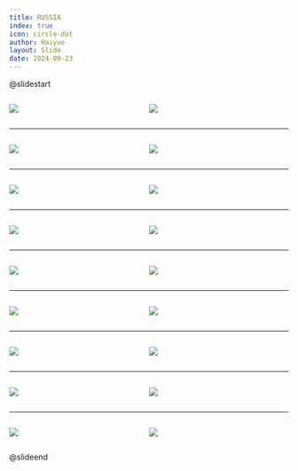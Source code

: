 ```yaml
---
title: RUSSIA
index: true
icon: circle-dot
author: Haiyue
layout: Slide
date: 2024-09-23
---
```

 
@slidestart

<div style="display:flex">
<div style="flex:1">

![](/reading/english/Level-T/RUSSIA/001.webp)
</div>
<div style="flex:1">

![](/reading/english/Level-T/RUSSIA/002.webp)
</div>
</div>

---

<div style="display:flex">
<div style="flex:1">

![](/reading/english/Level-T/RUSSIA/003.webp)
</div>
<div style="flex:1">

![](/reading/english/Level-T/RUSSIA/004.webp)
</div>
</div>

---

<div style="display:flex">
<div style="flex:1">

![](/reading/english/Level-T/RUSSIA/005.webp)
</div>
<div style="flex:1">

![](/reading/english/Level-T/RUSSIA/006.webp)
</div>
</div>

---

<div style="display:flex">
<div style="flex:1">

![](/reading/english/Level-T/RUSSIA/007.webp)
</div>
<div style="flex:1">

![](/reading/english/Level-T/RUSSIA/008.webp)
</div>
</div>

---

<div style="display:flex">
<div style="flex:1">

![](/reading/english/Level-T/RUSSIA/009.webp)
</div>
<div style="flex:1">

![](/reading/english/Level-T/RUSSIA/010.webp)
</div>
</div>

---

<div style="display:flex">
<div style="flex:1">

![](/reading/english/Level-T/RUSSIA/011.webp)
</div>
<div style="flex:1">

![](/reading/english/Level-T/RUSSIA/012.webp)
</div>
</div>

---

<div style="display:flex">
<div style="flex:1">

![](/reading/english/Level-T/RUSSIA/013.webp)
</div>
<div style="flex:1">

![](/reading/english/Level-T/RUSSIA/014.webp)
</div>
</div>

---

<div style="display:flex">
<div style="flex:1">

![](/reading/english/Level-T/RUSSIA/015.webp)
</div>
<div style="flex:1">

![](/reading/english/Level-T/RUSSIA/016.webp)
</div>
</div>

---

<div style="display:flex">
<div style="flex:1">

![](/reading/english/Level-T/RUSSIA/017.webp)
</div>
<div style="flex:1">

![](/reading/english/Level-T/RUSSIA/018.webp)
</div>
</div>

@slideend